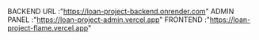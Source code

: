 BACKEND URL :"https://loan-project-backend.onrender.com"
ADMIN PANEL :"https://loan-project-admin.vercel.app"
FRONTEND :"https://loan-project-flame.vercel.app"